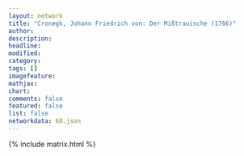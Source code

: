```yaml
---
layout: network
title: "Cronegk, Johann Friedrich von: Der Mißtrauische (1766)"
author:
description:
headline:
modified:
category:
tags: []
imagefeature: 
mathjax: 
chart: 
comments: false
featured: false
list: false
networkdata: 68.json
---
```

{% include matrix.html %}
